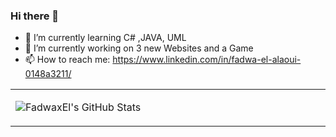 ### Hi there 👋
- 🌱 I’m currently learning C# ,JAVA, UML
- 🔭 I’m currently working on 3 new Websites and a Game
- 📫 How to reach me: https://www.linkedin.com/in/fadwa-el-alaoui-0148a3211/
<table width="800px">
<tr>

<td valign="top" width="40%">
  
![FadwaxEl's GitHub Stats](https://github-readme-stats.vercel.app/api?username=FadwaxEl&show_icons=true&hide_border=true&icon_color=586069&title_color=a0a9af)

</td>
<!--
**FadwaxEl/FadwaxEl** is a ✨ _special_ ✨ repository because its `README.md` (this file) appears on your GitHub profile.

Here are some ideas to get you started:


- 👯 I’m looking to collaborate on ...
- 🤔 I’m looking for help with ...
- 💬 Ask me about ...
- 😄 Pronouns: ...
- ⚡ Fun fact: ...
-->
